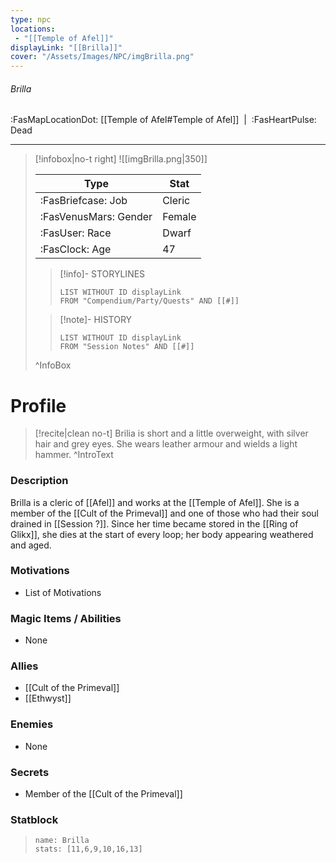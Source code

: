 ```yaml
---
type: npc
locations:
 - "[[Temple of Afel]]"
displayLink: "[[Brilla]]"
cover: "/Assets/Images/NPC/imgBrilla.png"
---
```

###### Brilla
<span class="sub2">:FasMapLocationDot: [[Temple of Afel#Temple of Afel]]&nbsp;&nbsp;|&nbsp;&nbsp;:FasHeartPulse: Dead </span>
___

> [!infobox|no-t right]
> ![[imgBrilla.png|350]]
>
> | Type | Stat |
> | ---- | ---- |
> | :FasBriefcase: Job |  Cleric |
> | :FasVenusMars: Gender | Female |
> | :FasUser: Race | Dwarf |
> | :FasClock: Age | 47 |
>
>> [!info]- STORYLINES
>>```dataview
>>LIST WITHOUT ID displayLink
>>FROM "Compendium/Party/Quests" AND [[#]]
>
>>[!note]- HISTORY
>>```dataview
>>LIST WITHOUT ID displayLink
>>FROM "Session Notes" AND [[#]]
>
>^InfoBox

# Profile

> [!recite|clean no-t]
>	Brilia is short and a little overweight, with silver hair and grey eyes. She wears leather armour and wields a light hammer.
>^IntroText

### Description
Brilla is a cleric of [[Afel]] and works at the [[Temple of Afel]]. She is a member of the [[Cult of the Primeval]] and one of those who had their soul drained in [[Session ?]]. Since her time became stored in the [[Ring of Glikx]], she dies at the start of every loop; her body appearing weathered and aged. 

### Motivations
- List of Motivations

### Magic Items / Abilities
- None

### Allies
- [[Cult of the Primeval]]
- [[Ethwyst]]

### Enemies
- None

### Secrets
- Member of the [[Cult of the Primeval]]

### Statblock
> ```statblock
> name: Brilla
> stats: [11,6,9,10,16,13]